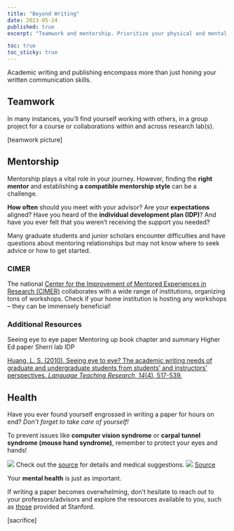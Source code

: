 ```yaml
---
title: "Beyond Writing"
date: 2023-05-24
published: true
excerpt: "Teamwork and mentorship. Prioritize your physical and mental health!"

toc: true
toc_sticky: true
---
```


Academic writing and publishing encompass more than just honing your written communication skills.

## Teamwork

In many instances, you’ll find yourself working with others, in a group project for a course or collaborations within and across research lab(s).

[teamwork picture]

## Mentorship

Mentorship plays a vital role in your journey. However, finding the **right mentor** and establishing **a compatible mentorship style** can be a challenge.

**How often** should you meet with your advisor? Are your **expectations** aligned? Have you heard of the **individual development plan (IDP)**? And have you ever felt that you weren’t receiving the support you needed?

Many graduate students and junior scholars encounter difficulties and have questions about mentoring relationships but may not know where to seek advice or how to get started.

### CIMER

The national <a href="https://cimerproject.org/">Center for the Improvement of Mentored Experiences in Research (CIMER)</a> collaborates with a wide range of institutions, organizing tons of workshops. Check if your home institution is hosting any workshops – they can be immensely beneficial!

### Additional Resources

Seeing eye to eye paper
Mentoring up book chapter and summary
Higher Ed paper
Sherri lab IDP

<a href="https://journals.sagepub.com/doi/pdf/10.1177/1362168810375372">Huang, L. S. (2010). Seeing eye to eye? The academic writing needs of graduate and undergraduate students from students’ and instructors’ perspectives. *Language Teaching Research, 14*(4), 517-539.</a>

## Health

Have you ever found yourself engrossed in writing a paper for hours on end? *Don’t forget to take care of yourself!*

To prevent issues like **computer vision syndrome** or **carpal tunnel syndrome (mouse hand syndrome)**, remember to protect your eyes and hands!

<img src="https://domf5oio6qrcr.cloudfront.net/medialibrary/8909/computer-vision-syndrome.jpg">
Check out the <a href="https://www.health.harvard.edu/blog/times-changin-bringing-new-syndromes-201607019844">source</a> for details and medical suggestions.

<img src="https://images.squarespace-cdn.com/content/v1/585dd5afebbd1af27cd15d89/1535406445288-43HS70DVM9X2DALP67JZ/carpal+tunnel+using+a+computer+mouse?format=750w">
<a href="https://www.schreibermd.com/blog/2018/8/27/can-using-a-computer-cause-carpal-tunnel-syndrome">Source</a>

Your **mental health** is just as important. 

If writing a paper becomes overwhelming, don’t hesitate to reach out to your professors/advisors and explore the resources available to you, such as <a href="https://studentaffairs.stanford.edu/mental-health-resources-stanford">those</a> provided at Stanford.

[sacrifice]
